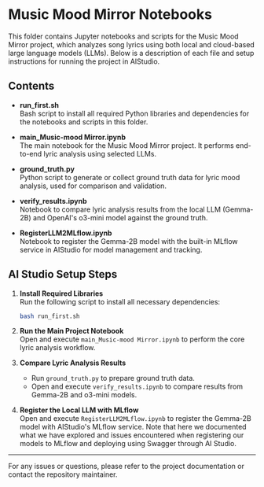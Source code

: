 # Music Mood Mirror Notebooks

This folder contains Jupyter notebooks and scripts for the Music Mood Mirror project, which analyzes song lyrics using both local and cloud-based large language models (LLMs). Below is a description of each file and setup instructions for running the project in AIStudio.

## Contents

- **run_first.sh**  
    Bash script to install all required Python libraries and dependencies for the notebooks and scripts in this folder.

- **main_Music-mood Mirror.ipynb**  
    The main notebook for the Music Mood Mirror project. It performs end-to-end lyric analysis using selected LLMs.

- **ground_truth.py**  
    Python script to generate or collect ground truth data for lyric mood analysis, used for comparison and validation.

- **verify_results.ipynb**  
    Notebook to compare lyric analysis results from the local LLM (Gemma-2B) and OpenAI's o3-mini model against the ground truth.

- **RegisterLLM2MLflow.ipynb**  
    Notebook to register the Gemma-2B model with the built-in MLflow service in AIStudio for model management and tracking.

## AI Studio Setup Steps

1. **Install Required Libraries**  
     Run the following script to install all necessary dependencies:
     ```bash
     bash run_first.sh
     ```

2. **Run the Main Project Notebook**  
     Open and execute `main_Music-mood Mirror.ipynb` to perform the core lyric analysis workflow.

3. **Compare Lyric Analysis Results**  
     - Run `ground_truth.py` to prepare ground truth data.
     - Open and execute `verify_results.ipynb` to compare results from Gemma-2B and o3-mini models.

4. **Register the Local LLM with MLflow**  
     Open and execute `RegisterLLM2MLflow.ipynb` to register the Gemma-2B model with AIStudio's MLflow service. Note that here we documented what we have explored and issues encountered when registering our models to MLflow and deploying using Swagger through AI Studio. 

---

For any issues or questions, please refer to the project documentation or contact the repository maintainer.
